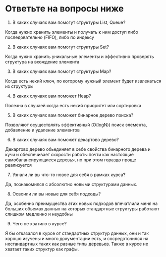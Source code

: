 # Ответьте на вопросы ниже

1. В каких случаях вам помогут структуры List, Queue?

Когда нужно хранить элементы и получать к ним доступ либо последовательно (FIFO), либо по индексу

2. В каких случаях вам помогут структуры Set?

Когда нужно хранить уникальные элементы и эффективно проверять структура на вхождение элемента 

3. В каких случаях вам помогут структуры Map?

Когда есть некий ключ, по которому нужный элемент будет извлекаться из структуры

4. В каких случаях вам поможет Heap?

Полезна в случаей когда есть некий приоритет или сортировка

5. В каких случаях вам поможет бинарное дерево поиска?

Позволяют осуществлять эффективный (O(logN)) поиск элемента, добавление и удаление элементов

6. В каких случаях вам поможет декартово дерево?

Декартово дерево обьединяет в себе свойства бинарного дерева и кучи и обеспечивает скорости работы 
почти как настоящие самобалансирующиеся деревья, но при этом гораздо проще реализуется

7. Узнали ли вы что-то новое для себя в рамках курса?

Да, познакомился с абсолютно новыми структурами данных.

8. Освоили ли вы новые для себя подходы?

Да, особенно преимущества этих новых подходов впечатлили меня на больших обьемах данных на которых
стандартные структуры работают слишком медленно и неудобны

9. Чего не хватило в курсе?

Я бы отказался в курсе от стандартных структур данных, они и так хорошо изучены и много документации есть,
и сосредоточился на нестандартных таких как разные типы деревьев. Также в курсе не хватает таких структур как графы.